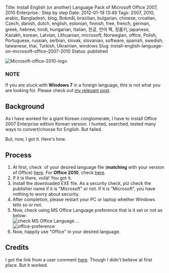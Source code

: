 Title: Install English (or another) Language Pack of Microsoft Office 2007, 2010 Enterprise : Step by step
Date: 2012-01-19 13:49
Tags: 2007, 2010, arabic, Bangladesh, blog, Bokmål, brazilian, bulgarian, chinese, croatian, Czech, danish, dutch, english, estonian, finnish, free, french, german, greek, hebrew, hindi, hungarian, Italian, 한글, 언어 팩, 정품키, japanese, Kazakh, korean, Latvian, Lithuanian, microsoft, Norwegian, office, Polish, Portuguese, russian, serbian, slovak, slovanian, software, spanish, swedish, taiwanese, thai, Turkish, Ukrainian, windows
Slug: install-english-language-on-microsoft-office-2007-2010
Status: published

![Microsoft-office-2010-logo](https://googledrive.com/host/0B_IybRcQsDwaTGduUi1jR3h6aDQ/blog/microsoft-office-2010-logo.png)


### NOTE
If you are stuck with **Windows 7** in a foreign language, this is not what you are looking for. Please check out [my relevant post](convert-windows-7-k-to-en/index.html).


 
## Background

As I have worked for a giant Korean conglomerate, I have to install Office 2007 Enterprise edition Korean version. I hunted, searched, tested many ways to convert/choose for English. But failed.
 
But, now, I got it. Here's how.



## Process

 1.  At first, check  of your desired language file (**matching** with your version of Office) [here](http://goo.gl/QX3Yf). For **Office 2010**, check [here](http://goo.gl/cJM8M). 
 2.  If it is there, voilà! You got it.
 3.  Install the downloaded EXE file. As a security check, plz check the publisher name if it is "Microsoft" or not. 
     If it is “Microsoft”, you have nothing to worry about security.  
 4.  After completion, please restart your PC or laptop whether Windows tells so or not.
 5.  Now, check using MS Office Language preference that is it set or not as below:  
     ![check MS Office Language](https://googledrive.com/host/0B_IybRcQsDwaTGduUi1jR3h6aDQ/blog/check-office-language.png)
     ...  
     ![office-preference](https://googledrive.com/host/0B_IybRcQsDwaTGduUi1jR3h6aDQ/blog/check-office-pref.png)
6.  Now, happily use "Office" in your desired language.
  
  
## Credits

I got the link from a user comment [here](http://www.merawindows.com/Forums/tabid/324/forumid/89/threadid/37339/scope/posts/Default.aspx). 
Though I didn't believe at first place. But it worked.
